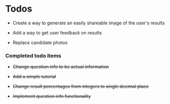 # Todos

* Create a way to generate an easily shareable image of the user's results

* Add a way to get user feedback on results

* Replace candidate photos

### Completed todo items

* <del> Change question info to be actual information

* <del> Add a simple tutorial

* <del> Change result percentages from integers to single decimal place

* <del>Implement question info functionality
